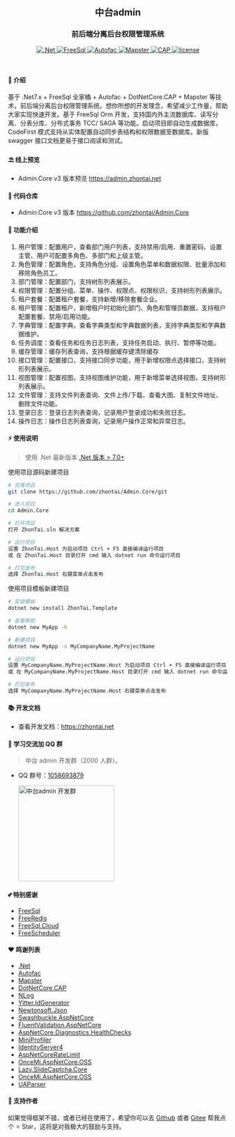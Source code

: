 ﻿<div align="center">
	<h2>中台admin</h2>
	<h3>前后端分离后台权限管理系统</h3>
	<p align="center">
    <a href="https://learn.microsoft.com/zh-cn/aspnet/core/introduction-to-aspnet-core" target="_blank">
        <img src="https://img.shields.io/badge/.Net-7.x-green" alt=".Net">
    </a>
    <a href="https://freesql.net" target="_blank">
        <img src="https://img.shields.io/badge/FreeSql-3.x-blue" alt="FreeSql">
    </a>
		<a href="https://autofac.org" target="_blank">
		    <img src="https://img.shields.io/badge/Autofac-7.X-blueviolet" alt="Autofac">
		</a>
    <a href="https://github.com/rivenfx/Mapster-docs" target="_blank">
		    <img src="https://img.shields.io/badge/Mapster-7.x-orange" alt="Mapster">
		</a>
		<a href="https://cap.dotnetcore.xyz" target="_blank">
		    <img src="https://img.shields.io/badge/CAP-7.x-yellow" alt="CAP">
		</a>
		<a href="https://github.com/zhontai/admin.ui.plus/blob/master/LICENSE" target="_blank">
		    <img src="https://img.shields.io/badge/license-MIT-success" alt="license">
		</a>
	</p>
	<p>&nbsp;</p>
</div>

#### 🌈 介绍

基于 .Net7.x + FreeSql 全家桶 + Autofac + DotNetCore.CAP + Mapster 等技术，前后端分离后台权限管理系统。想你所想的开发理念，希望减少工作量，帮助大家实现快速开发。基于 FreeSql Orm 开发，支持国内外主流数据库、读写分离、分表分库、分布式事务 TCC/ SAGA 等功能。启动项目即自动生成数据库，CodeFirst 模式支持从实体配置自动同步表结构和权限数据至数据库。新版 swagger 接口文档更易于接口阅读和测试。

#### ⛱️ 线上预览

- Admin.Core v3 版本预览 <a href="https://admin.zhontai.net/login" target="_blank">https://admin.zhontai.net</a>

#### 💒 代码仓库

- Admin.Core v3 版本 <a href="https://github.com/zhontai/Admin.Core" target="_blank">https://github.com/zhontai/Admin.Core</a>

#### 🚀 功能介绍

1. 用户管理：配置用户，查看部门用户列表，支持禁用/启用、重置密码、设置主管、用户可配置多角色、多部门和上级主管。
2. 角色管理：配置角色，支持角色分组、设置角色菜单和数据权限、批量添加和移除角色员工。
3. 部门管理：配置部门，支持树形列表展示。
4. 权限管理：配置分组、菜单、操作、权限点、权限标识，支持树形列表展示。
5. 租户套餐：配置租户套餐，支持新增/移除套餐企业。
6. 租户管理：配置租户，新增租户时初始化部门、角色和管理员数据，支持租户配置套餐、禁用/启用功能。
7. 字典管理：配置字典，查看字典类型和字典数据列表，支持字典类型和字典数据维护。
8. 任务调度：查看任务和任务日志列表，支持任务启动、执行、暂停等功能。
9. 缓存管理：缓存列表查询，支持根据缓存键清除缓存
10. 接口管理：配置接口，支持接口同步功能，用于新增权限点选择接口，支持树形列表展示。
11. 视图管理：配置视图，支持视图维护功能，用于新增菜单选择视图，支持树形列表展示。
12. 文件管理：支持文件列表查询、文件上传/下载、查看大图、复制文件地址、删除文件功能。
13. 登录日志：登录日志列表查询，记录用户登录成功和失败日志。
14. 操作日志：操作日志列表查询，记录用户操作正常和异常日志。

#### ⚡ 使用说明

> 使用 .Net 最新版本 <a href="https://dotnet.microsoft.com/download/dotnet-core" target="_blank">.Net 版本 > 7.0+</a>

使用项目源码新建项目

```bash
# 克隆项目
git clone https://github.com/zhontai/Admin.Core/git

# 进入项目
cd Admin.Core

# 打开项目
打开 ZhonTai.sln 解决方案

# 运行项目
设置 ZhonTai.Host 为启动项目 Ctrl + F5 直接编译运行项目
或 在 ZhonTai.Host 目录打开 cmd 输入 dotnet run 命令运行项目

# 打包发布
选择 ZhonTai.Host 右键菜单点击发布
```

使用项目模板新建项目

```bash
# 安装模板
dotnet new install ZhonTai.Template

# 查看帮助
dotnet new MyApp -h

# 新建项目
dotnet new MyApp -n MyCompanyName.MyProjectName

# 运行项目
设置 MyCompanyName.MyProjectName.Host 为启动项目 Ctrl + F5 直接编译运行项目
或 在 MyCompanyName.MyProjectName.Host 目录打开 cmd 输入 dotnet run 命令运行项目

# 打包发布
选择 MyCompanyName.MyProjectName.Host 右键菜单点击发布
```

#### 📚 开发文档

- 查看开发文档：<a href="https://www.zhontai.net" target="_blank">https://zhontai.net</a>

#### 💯 学习交流加 QQ 群

> 中台 admin 开发群（2000 人群）。

- QQ 群号：<a target="_blank" href="//shang.qq.com/wpa/qunwpa?idkey=99e2f5cbf895d14aa61f4d038f3cfcb4a778f69e04e529394ada1bb307e6ded4">1058693879</a>

  <a target="_blank" href="//shang.qq.com/wpa/qunwpa?idkey=99e2f5cbf895d14aa61f4d038f3cfcb4a778f69e04e529394ada1bb307e6ded4">
  	<img src="https://www.zhontai.net/imgs/qq-group-1058693879.png" width="220" height="220" alt="中台admin 开发群" title="中台admin 开发群"/>
  </a>

#### 💕 特别感谢

- <a href="https://github.com/dotnetcore/FreeSql" target="_blank">FreeSql</a>
- <a href="https://github.com/2881099/FreeRedis" target="_blank">FreeRedis</a>
- <a href="https://github.com/2881099/FreeSql.Cloud" target="_blank">FreeSql.Cloud</a>
- <a href="https://github.com/2881099/FreeScheduler" target="_blank">FreeScheduler</a>

#### ❤️ 鸣谢列表

- <a href="https://github.com/dotnet/core" target="_blank">.Net</a>
- <a href="https://github.com/autofac/Autofac" target="_blank">Autofac</a>
- <a href="https://github.com/MapsterMapper/Mapster" target="_blank">Mapster</a>
- <a href="https://github.com/dotnetcore/CAP" target="_blank">DotNetCore.CAP</a>
- <a href="https://github.com/NLog/NLog" target="_blank">NLog</a>
- <a href="https://github.com/yitter/idgenerator" target="_blank">Yitter.IdGenerator</a>
- <a href="https://github.com/JamesNK/Newtonsoft.Json" target="_blank">Newtonsoft.Json</a>
- <a href="https://github.com/domaindrivendev/Swashbuckle.AspNetCore" target="_blank">Swashbuckle.AspNetCore</a>
- <a href="https://github.com/FluentValidation/FluentValidations" target="_blank">FluentValidation.AspNetCore</a>
- <a href="https://github.com/Xabaril/AspNetCore.Diagnostics.HealthChecks" target="_blank">AspNetCore.Diagnostics.HealthChecks</a>
- <a href="https://github.com/MiniProfiler/dotnet" target="_blank">MiniProfiler</a>
- <a href="https://github.com/IdentityServer/IdentityServer4" target="_blank">IdentityServer4</a>
- <a href="https://github.com/stefanprodan/AspNetCoreRateLimit" target="_blank">AspNetCoreRateLimit</a>
- <a href="https://github.com/oncemi/OnceMi.AspNetCore.OSS" target="_blank">OnceMi.AspNetCore.OSS</a>
- <a href="https://gitee.com/pojianbing/lazy-slide-captcha" target="_blank">Lazy.SlideCaptcha.Core</a>
- <a href="https://github.com/oncemi/OnceMi.AspNetCore.OSS" target="_blank">OnceMi.AspNetCore.OSS</a>
- <a href="https://github.com/ua-parser/uap-csharp" target="_blank">UAParser</a>

#### 💌 支持作者

如果觉得框架不错，或者已经在使用了，希望你可以去 <a target="_blank" href="https://github.com/zhontai/admin.core">Github</a> 或者
<a target="_blank" href="https://gitee.com/zhontai/admin.core">Gitee</a> 帮我点个 ⭐ Star，这将是对我极大的鼓励与支持。
